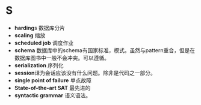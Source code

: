 # S
- **harding**s 数据库分片
- **scaling** 缩放
- **scheduled job** 调度作业
- **schema** 数据库中的schema有国家标准，模式。虽然与pattern重合，但是在数据库图书中一般不会冲突。可以遵循。
- **serialization** 序列化
- **session**译为会话应该没有什么问题。除非是代码之一部分。
- **single point of failure** 单点故障
- **State-of-the-art SAT** 最先进的
- **syntactic grammar** 语义语法。